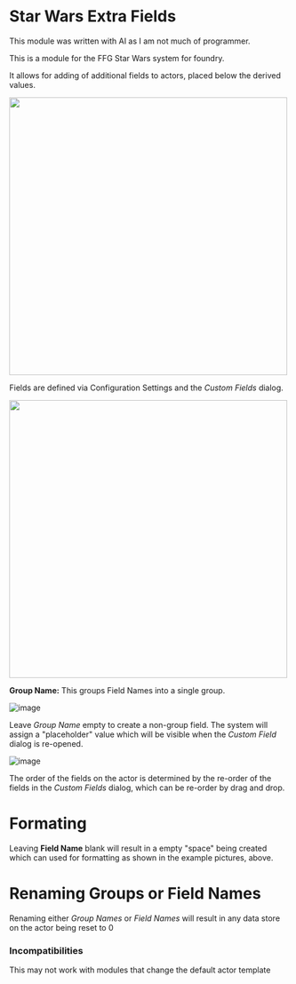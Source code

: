 # Star Wars Extra Fields
This module was written with AI as I am not much of programmer.

This is a module for the FFG Star Wars system for foundry. 

It allows for adding of additional fields to actors, placed below the derived values.

<img src="https://github.com/user-attachments/assets/91f36c04-50cc-4a4a-b932-68ba08b000de" width="500">

Fields are defined via Configuration Settings and the _Custom Fields_ dialog.

<img src="https://github.com/user-attachments/assets/efb248ea-dd9e-4fd0-b7c9-563229111147" width="500">

**Group Name:**
This groups Field Names into a single group.

![image](https://github.com/user-attachments/assets/4dc2b168-be8c-4ccb-b741-befe542cba39)

Leave _Group Name_ empty to create a non-group field. The system will assign a "placeholder" value which will be visible when the _Custom Field_ dialog is re-opened.

![image](https://github.com/user-attachments/assets/9dba1a15-3fce-46f1-91bf-d41b617f895d)

The order of the fields on the actor is determined by the re-order of the fields in the _Custom Fields_ dialog, which can be re-order by drag and drop.

# Formating

Leaving **Field Name** blank will result in a empty "space" being created which can used for formatting as shown in the example pictures, above.

# Renaming Groups or Field Names
Renaming either _Group Names_ or _Field Names_ will result in any data store on the actor being reset to 0

### Incompatibilities
This may not work with modules that change the default actor template
